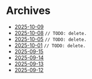 # Archives

- [2025-10-09](https://derfex.github.io/profile/archives/2025-10-09)
- [2025-10-08](https://derfex.github.io/profile/archives/2025-10-08) `// TODO: delete.`
- [2025-10-05](https://derfex.github.io/profile/archives/2025-10-05) `// TODO: delete.`
- [2025-10-01](https://derfex.github.io/profile/archives/2025-10-01) `// TODO: delete.`
- [2025-09-15](https://derfex.github.io/profile/archives/2025-09-15)
- [2025-09-14](https://derfex.github.io/profile/archives/2025-09-14)
- [2025-09-13](https://derfex.github.io/profile/archives/2025-09-13)
- [2025-09-12](https://derfex.github.io/profile/archives/2025-09-12)
